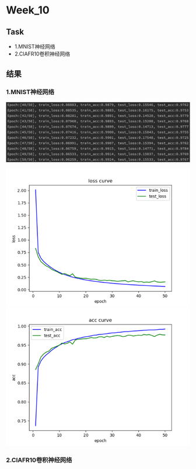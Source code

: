 # Week_10

## Task
* 1.MNIST神经网络
* 2.CIAFR10卷积神经网络

## 结果

### 1.MNIST神经网络
<img src="./rst/训练和验证结果.png"><br>

<img src="./rst/损失曲线.png">

<img src="./rst/精度曲线.png">


### 2.CIAFR10卷积神经网络
